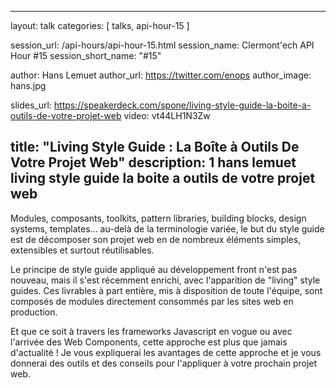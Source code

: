 ---
layout: talk
categories: [ talks, api-hour-15 ]

session_url: /api-hours/api-hour-15.html
session_name: Clermont'ech API Hour &#35;15
session_short_name: "&#35;15"

author: Hans Lemuet
author_url: https://twitter.com/enops
author_image: hans.jpg

slides_url: https://speakerdeck.com/spone/living-style-guide-la-boite-a-outils-de-votre-projet-web
video: vt44LH1N3Zw

title: "Living Style Guide : La Boîte à Outils De Votre Projet Web"
description: 1 hans lemuet living style guide la boite a outils de votre projet web
------

Modules, composants, toolkits, pattern libraries, building blocks, design
systems, templates... au-delà de la terminologie variée, le but du style guide
est de décomposer son projet web en de nombreux éléments simples, extensibles
et surtout réutilisables.

Le principe de style guide appliqué au développement front n'est pas nouveau,
mais il s'est récemment enrichi, avec l'apparition de "living" style guides.
Ces livrables à part entière, mis à disposition de toute l'équipe, sont
composés de modules directement consommés par les sites web en production.

Et que ce soit à travers les frameworks Javascript en vogue ou avec l'arrivée
des Web Components, cette approche est plus que jamais d'actualité !  Je vous
expliquerai les avantages de cette approche et je vous donnerai des outils et
des conseils pour l'appliquer à votre prochain projet web.
